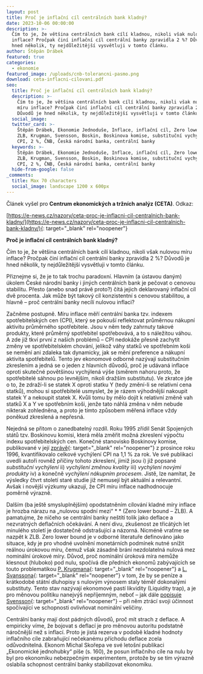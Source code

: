 ```yaml
---
layout: post
title: Proč je inflační cíl centrálních bank kladný?
date: 2023-10-06 00:00:00
description: >-
  Čím to je, že většina centrálních bank cílí kladnou, nikoli však nulovou míru
  inflace? Pročpak činí inflační cíl centrální banky zpravidla 2 %? Důvodů je
  hned několik, ty nejdůležitější vysvětluji v tomto článku.
author: Štěpán Drábek
featured: true
categories:
  - ekonomie
featured_image: /uploads/cnb-tolerancni-pasmo.png
download: ceta-inflacni-cilovani.pdf
seo:
  title: Proč je inflační cíl centrálních bank kladný?
  description: >-
    Čím to je, že většina centrálních bank cílí kladnou, nikoli však nulovou
    míru inflace? Pročpak činí inflační cíl centrální banky zpravidla 2 %?
    Důvodů je hned několik, ty nejdůležitější vysvětluji v tomto článku.
  social_image:
  twitter_card: >-
    Štěpán Drábek, Ekonomie Jednoduše, Inflace, inflační cíl, Zero lower bound,
    ZLB, Krugman, Svensson, Boskin, Boskinova komise, substituční vychýlení,
    CPI, 2 %, ČNB, Česká národní banka, centrální banky
  keywords: >-
    Štěpán Drábek, Ekonomie Jednoduše, Inflace, inflační cíl, Zero lower bound,
    ZLB, Krugman, Svensson, Boskin, Boskinova komise, substituční vychýlení,
    CPI, 2 %, ČNB, Česká národní banka, centrální banky
  hide-from-google: false
_comments:
  title: Max 70 characters
  social_image: landscape 1200 x 600px
---
```

Článek vyšel pro&nbsp;**Centrum ekonomických a tržních analýz (CETA)**. Odkaz:

[https://e-news.cz/nazory/ceta-proc-je-inflacni-cil-centralnich-bank-kladny/](https://e-news.cz/nazory/ceta-proc-je-inflacni-cil-centralnich-bank-kladny/){: target="_blank" rel="noopener"}



**Proč je inflační cíl centrálních bank kladný?**



Čím to je, že většina centrálních bank cílí kladnou, nikoli však nulovou míru inflace? Pročpak činí inflační cíl centrální banky zpravidla 2 %? Důvodů je hned několik, ty nejdůležitější vysvětluji v tomto článku.



Přiznejme si, že je to tak trochu paradoxní. Hlavním (a ústavou daným) úkolem České národní banky i jiných centrálních bank je pečovat o cenovou stabilitu. Přesto (anebo snad právě proto?) čítá jejich deklarovaný inflační cíl dvě procenta. Jak může být takový cíl konzistentní s cenovou stabilitou, a hlavně – proč centrální banky necílí nulovou inflaci?



Začněme postupně. Míru inflace měří centrální banka tzv. indexem spotřebitelských cen (CPI), který se pokouší reflektovat průměrnou nákupní aktivitu průměrného spotřebitele. Jsou v něm tedy zahrnuty takové produkty, které průměrný spotřebitel spotřebovává, a to s náležitou váhou. A zde již tkví první z našich problémů – CPI nedokáže přesně zachytit změny ve spotřebitelském chování, jelikož váhy statků ve spotřebním koši se nemění ani zdaleka tak dynamicky, jak se mění preference a nákupní aktivita spotřebitelů. Tento jev ekonomové odborně nazývají substitučním zkreslením a jedná se o jeden z hlavních důvodů, proč je udávaná inflace oproti skutečné povětšinou vychýlená výše (směrem nahoru proto, že spotřebitelé sáhnou po levnějším, nikoli dražším substitutu). Ve zkratce jde o to, že zdraží-li se statek X oproti statku Y (tedy změní-li se relativní cena statků), mohou si spotřebitelé usmyslet, že je rázem výhodnější nakoupit statek Y a nekoupit statek X. Kvůli tomu by mělo dojít k relativní změně vah statků X a Y ve spotřebním koši, jenže tato náhlá změna v něm nebude nikterak zohledněna, a proto je tímto způsobem měřená inflace vždy poněkud zkreslená a nepřesná.



Nejedná se přitom o zanedbatelný rozdíl. Roku 1995 zřídil Senát Spojených států tzv. Boskinovu komisi, která měla změřit možná zkreslení výpočtu indexu spotřebitelských cen. Konečné stanovisko Boskinovy komise, publikované v její [zprávě](https://www.ssa.gov/history/reports/boskinrpt.html){: target="_blank" rel="noopener"} z prosince roku 1996, kvantifikovalo celkové vychýlení CPI na 1,1 % za rok. Ve své publikaci uvedli autoři rovněž příčiny tohoto zkreslení, jimiž jsou i) již popsané *substituční vychýlení* ii) *vychýlení změnou kvality* iii) *vychýlení novými produkty* iv) a konečně *vychýlení nákupním procesem*. Jistě, lze namítat, že výsledky čtvrt století staré studie již nemusejí být aktuální a relevantní. Avšak i novější výzkumy ukazují, že CPI míru inflace nadhodnocuje poměrně výrazně.



Dalším (ba ještě smysluplnějším) opodstatněním cílování kladné míry inflace je hrozba nárazu na „nulovou spodní mezi“ * * (Zero lower bound – ZLB). A pamatujme, že ničeho se centrální banky neštítí tolik jako deflace a nezvratných deflačních očekávání. A není divu, zkušenost ze třicátých let minulého století je dostatečně odstrašující a názorná. Nicméně vraťme se nazpět k ZLB. Zero lower bound je v odborné literatuře definováno jako situace, kdy je pro vhodné uvolnění monetárních podmínek nutné snížit reálnou úrokovou míru, čemuž však zásadně brání nezdolatelná nulová mez nominální úrokové míry. Důvod, proč nominální úroková míra nemůže klesnout (hluboko) pod nulu, spočívá dle předních ekonomů zabývajících se touto problematikou [P. Krugmana](https://www.brookings.edu/wp-content/uploads/1998/06/1998b_bpea_krugman_dominquez_rogoff.pdf){: target="_blank" rel="noopener"} a [L. Svanssona](https://larseosvensson.se/files/papers/me19-s1-11.pdf){: target="_blank" rel="noopener"} v tom, že by se peníze a krátkodobé státní dluhopisy s nulovým výnosem staly téměř dokonalými substituty. Tento stav nazývají ekonomové pastí likvidity (Liquidity trap), a je pro měnovou politiku nanejvýš nepříjemným, neboť – jak dále [popisuje Svensson](https://papers.ssrn.com/sol3/papers.cfm?abstract_id=216490){: target="_blank" rel="noopener"} – při něm ztrácí svoji účinnost spočívající ve schopnosti ovlivňovat nominální veličiny.



Centrální banky mají dost pádných důvodů, proč mít strach z deflace. A empiricky víme, že bojovat s deflací je pro měnovou autoritu podstatně náročnější než s inflací. Proto je jistá rezerva v podobě kladné hodnoty inflačního cíle zabraňující nečekanému příchodu deflace zcela odůvodnitelná. Ekonom Michal Skořepa ve své letošní publikaci „Ekonomické jednohubky“ píše (s. 160), že posun inflačního cíle na nulu by byl pro ekonomiku nebezpečným experimentem, protože by se tím výrazně oslabila schopnost centrální banky stabilizovat ekonomiku.